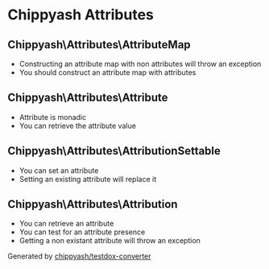 # Chippyash Attributes

## Chippyash\Attributes\AttributeMap

*  Constructing an attribute map with non attributes will throw an exception
*  You should construct an attribute map with attributes

## Chippyash\Attributes\Attribute

*  Attribute is monadic
*  You can retrieve the attribute value

## Chippyash\Attributes\AttributionSettable

*  You can set an attribute
*  Setting an existing attribute will replace it

## Chippyash\Attributes\Attribution

*  You can retrieve an attribute
*  You can test for an attribute presence
*  Getting a non existant attribute will throw an exception


Generated by [chippyash/testdox-converter](https://github.com/chippyash/Testdox-Converter)